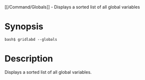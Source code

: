[[/Command/Globals]] -  Displays a sorted list of all global variables

# Synopsis
~~~
bash$ gridlabd --globals                                               
~~~

# Description

 Displays a sorted list of all global variables.

